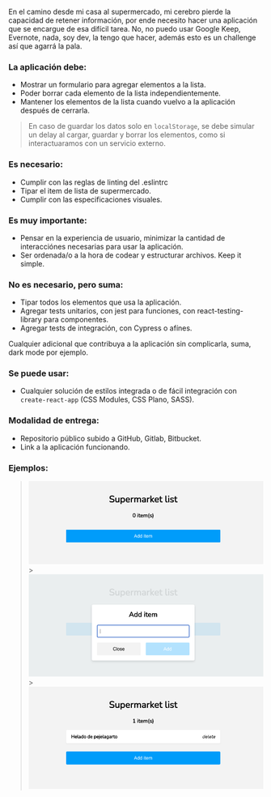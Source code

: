 En el camino desde mi casa al supermercado, mi cerebro pierde la capacidad de retener información, por ende necesito hacer una aplicación que se encargue de esa difícil tarea. No, no puedo usar Google Keep, Evernote, nada, soy dev, la tengo que hacer, además esto es un challenge así que agarrá la pala.

### La aplicación debe:

- Mostrar un formulario para agregar elementos a la lista.
- Poder borrar cada elemento de la lista independientemente.
- Mantener los elementos de la lista cuando vuelvo a la aplicación después de cerrarla.

> En caso de guardar los datos solo en `localStorage`, se debe simular un delay al cargar, guardar y borrar los elementos, como si interactuaramos con un servicio externo.

### Es necesario:

- Cumplir con las reglas de linting del .eslintrc
- Tipar el item de lista de supermercado.
- Cumplir con las especificaciones visuales.

### Es muy importante:

- Pensar en la experiencia de usuario, minimizar la cantidad de interacciónes necesarias para usar la aplicación.
- Ser ordenada/o a la hora de codear y estructurar archivos. Keep it simple.

### No es necesario, pero suma:

- Tipar todos los elementos que usa la aplicación.
- Agregar tests unitarios, con jest para funciones, con react-testing-library para componentes.
- Agregar tests de integración, con Cypress o afínes.

Cualquier adicional que contribuya a la aplicación sin complicarla, suma, dark mode por ejemplo.

### Se puede usar:

- Cualquier solución de estilos integrada o de fácil integración con `create-react-app` (CSS Modules, CSS Plano, SASS).

### Modalidad de entrega:

- Repositorio público subido a GitHub, Gitlab, Bitbucket.
- Link a la aplicación funcionando.

### Ejemplos:

> ![Vacío](./specs/vacio.png "Vacío") > ![Formulario](./specs/formulario.png "Formulario") > ![Lleno](./specs/lleno.png "Lleno")
